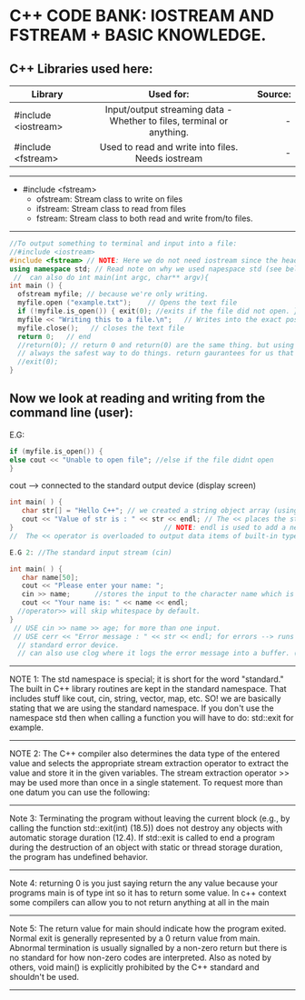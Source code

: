# C++ CODE BANK: IOSTREAM AND FSTREAM + BASIC KNOWLEDGE.

## C++ Libraries used here:


| Library        | Used for:     | Source:      |
| -------------  |:-------------:| ------------:|
| #include \<iostream>     |Input/output streaming data - Whether to files, terminal or anything.| -         |
| #include \<fstream>      |Used to read and write into files. Needs iostream                    | -         |
--------------

- #include \<fstream>
  - ofstream: Stream class to write on files
  - ifstream: Stream class to read from files
  - fstream: Stream class to both read and write from/to files.
--------

```cpp
//To output something to terminal and input into a file:
//#include <iostream>
#include <fstream> // NOTE: Here we do not need iostream since the header for iostream is included in the fstream header!!!
using namespace std; // Read note on why we used napespace std (see below)
 //  can also do int main(int argc, char** argv){
int main () {
  ofstream myfile; // because we're only writing.
  myfile.open ("example.txt");    // Opens the text file
  if (!myfile.is_open()) { exit(0); //exits if the file did not open. }
  myfile << "Writing this to a file.\n";   // Writes into the exact position of the pointer in the text file.
  myfile.close();   // closes the text file
  return 0;   // end
  //return(0); // return 0 and return(0) are the same thing. but using return is better than exit because of destructors. exit isnt
  // always the safest way to do things. return gaurantees for us that the destructors have finished. see notes below
  //exit(0);
}
```
##  Now we look at reading and writing from the command line (user):
E.G:
```cpp
if (myfile.is_open()) {
else cout << "Unable to open file"; //else if the file didnt open
}
```
cout --> connected to the standard output device (display screen)
```cpp
int main( ) {
   char str[] = "Hello C++"; // we created a string object array (using namespace std obviously called before)
   cout << "Value of str is : " << str << endl; // The << places the string we are sending to the display screen at that specific point.
}                                     // NOTE: endl is used to add a new line at the end of the code
//  The << operator is overloaded to output data items of built-in types integer, float, double, strings and pointer values.

E.G 2: //The standard input stream (cin)

int main( ) {
   char name[50];
   cout << "Please enter your name: ";
   cin >> name;      //stores the input to the character name which is printed in the next line.
   cout << "Your name is: " << name << endl;
  //operator>> will skip whitespace by default.
}
 // USE cin >> name >> age; for more than one input.
 // USE cerr << "Error message : " << str << endl; for errors --> runs right away and better than cout since it is attached to the
  // standard error device.
  // can also use clog where it logs the error message into a buffer. (more pro use)

```
---------

NOTE 1: The std namespace is special; it is short for the word "standard." The built in C++ library routines are kept in the standard namespace. That includes stuff like cout, cin, string, vector, map, etc. SO! we are basically stating that we are using the standard namespace.
If you don't use the namespace std then when calling a function you will have to do: std::exit for example.

------------------

NOTE 2: The C++ compiler also determines the data type of the entered value and selects the appropriate stream extraction operator to extract the value and store it in the given variables. The stream extraction operator >> may be used more than once in a single statement. To request more than one datum you can use the following:

----------------------

Note 3: Terminating the program without leaving the current block (e.g., by calling the function std::exit(int) (18.5)) does not destroy any objects with automatic storage duration (12.4). If std::exit is called to end a program during the destruction of an object with static or thread storage duration, the program has undefined behavior.

--------------------

Note 4: returning 0 is you just saying return the any value because your programs main is of type int so it has to return some value. In c++ context some compilers can allow you to not return anything at all in the main

----------

Note 5: The return value for main should indicate how the program exited. Normal exit is generally represented by a 0 return value from main. Abnormal termination is usually signalled by a non-zero return but there is no standard for how non-zero codes are interpreted. Also as noted by others, void main() is explicitly prohibited by the C++ standard and shouldn't be used.

----------



